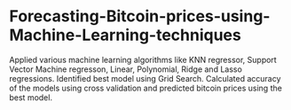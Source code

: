 # Forecasting-Bitcoin-prices-using-Machine-Learning-techniques
Applied various machine learning algorithms like KNN regressor, Support Vector Machine regresson, Linear, Polynomial, Ridge and Lasso regressions. Identified best model using Grid Search. Calculated accuracy of the models using cross validation and predicted bitcoin prices using the best model.
